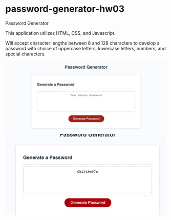 # password-generator-hw03
Password Generator

This application utilizes HTML, CSS, and Javascript. 

Will accept character lengths between 8 and 128 characters to develop a password with choice of uppercase letters, lowercase letters, numbers, and special characters. 


![Password Generator](password-generator.jpg "Password Generator")
![Password Generator](screenshot2.jpg "Password Generator")
